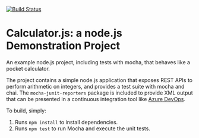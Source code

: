 [![Build Status](https://dev.azure.com/martsavy/Integrating%20External%20Source%20Control%20with%20Azure%20Pipelines/_apis/build/status/martsavy.calculator)](https://dev.azure.com/martsavy/Integrating%20External%20Source%20Control%20with%20Azure%20Pipelines/_build/latest?definitionId=8)

Calculator.js: a node.js Demonstration Project
==============================================
An example node.js project, including tests with mocha, that behaves like
a pocket calculator.

The project contains a simple node.js application that exposes REST APIs
to perform arithmetic on integers, and provides a test suite with mocha
and chai.  The `mocha-junit-reporters` package is included to provide XML
output that can be presented in a continuous integration tool like
[Azure DevOps](https://azure.com/devops).

To build, simply:

1. Runs `npm install` to install dependencies.
2. Runs `npm test` to run Mocha and execute the unit tests.

